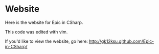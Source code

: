 Website
==========

Here is the website for Epic in CSharp.

This code was edited with vim.

If you'd like to view the website, go here: http://gk12ksu.github.com/Epic-in-CSharp/
